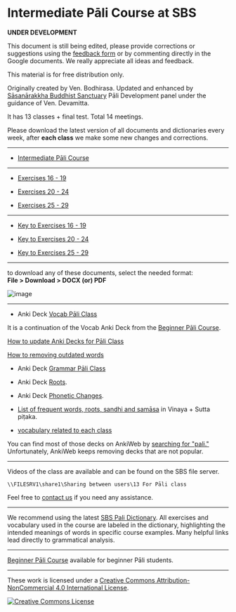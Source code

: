 # **Intermediate Pāli Course at SBS**

**UNDER DEVELOPMENT**

This document is still being edited, please provide corrections or suggestions using the [feedback form](https://docs.google.com/forms/d/1Z8Jjt0-E0HNX7ygABIzAcrChG23M3IOyoZGQ-EDRzXY/) or by commenting directly in the Google documents. We really appreciate all ideas and feedback.

This material is for free distribution only.

Originally created by Ven. Bodhirasa. Updated and enhanced by [Sāsanārakkha Buddhist Sanctuary](http://sasanarakkha.org/) Pāli Development panel under the guidance of Ven. Devamitta.

It has 13 classes + final test. Total 14 meetings.

Please download the latest version of all documents and dictionaries every week, after **each class** we make some new changes and corrections.

----

- [Intermediate Pāli Course](https://docs.google.com/document/d/1K9UEl91eisxDjutTya-8bP8K4VcC1TD2cS6JEz4JAUE/)

----

- [Exercises 16 - 19](https://docs.google.com/document/d/1fWI28PgTLUVqGn-c0jnAFp_9-6cYg9M4AwmjmmRJrfw/)

- [Exercises 20 - 24](https://docs.google.com/document/d/1tzD2ZO4NdgrVjsGBAX-sb9LdEnmkAhI9LuJvyi25vVg/)

- [Exercises 25 - 29](https://docs.google.com/document/d/1H1UX8RvHcE1AViRgRz_PDo4PtwoED28vyh2zuZKgjNE/)

----

- [Key to Exercises 16 - 19](https://docs.google.com/document/d/10k828FOENjhbYtu7EAD3xuuAX4EOSSmhciIXmAbP2qw/)

- [Key to Exercises 20 - 24](https://docs.google.com/document/d/1RK3BFVPlRoJZMvCOYGvU3fUW0EdLbPrtztjQACxbybA/)

- [Key to Exercises 25 - 29](https://docs.google.com/document/d/1afXpWDCOCeS9WlbmjaMFDhonlCdbV5PHh-kJoE5WKig/)

----

to download any of these documents, select the needed format:  
**File > Download > DOCX (or) PDF**

![image](https://user-images.githubusercontent.com/39419221/206903113-5a91e01f-a534-499d-9265-a81af855d66f.png)


----

- Anki Deck [Vocab Pāli Class](https://github.com/sasanarakkha/study-tools/releases/latest/download/vocab-pali-class.apkg)

It is a continuation of the Vocab Anki Deck from the [Beginner Pāli Course](https://sasanarakkha.github.io/study-tools/pali-class/pali-class.html).

[How to update Anki Decks for Pāli Class](https://sasanarakkha.github.io/study-tools/pali-class/update-anki-class.html)

[How to removing outdated words](https://sasanarakkha.github.io/study-tools/anki-decks/test.html)

- Anki Deck [Grammar Pāli Class](https://github.com/sasanarakkha/study-tools/releases/latest/download/grammar-pali-class.apkg)

- Anki Deck [Roots](https://github.com/sasanarakkha/study-tools/releases/latest/download/roots-pali-class.apkg).

- Anki Deck [Phonetic Changes](https://github.com/sasanarakkha/study-tools/releases/latest/download/phonetic-pali-class.apkg).

- [List of frequent words, roots, sandhi and samāsa](https://docs.google.com/spreadsheets/d/1KB_g--0MEPbgS6Vrbz2y6nR2YLgh2mnfsPHxg64T_YQ/) in Vinaya + Sutta piṭaka.

- [vocabulary related to each class](https://sasanarakkha.github.io/study-tools/pali-class/vocab/index-vocab.html) 

You can find most of those decks on AnkiWeb by [searching for "pali."](https://ankiweb.net/shared/decks?search=pali) Unfortunately, AnkiWeb keeps removing decks that are not popular.

----

Videos of the class are available and can be found on the SBS file server.

`\\FILESRV1\share1\Sharing between users\13 For Pāli class`

Feel free to [contact us](mailto:studytools@sasanarakkha.org) if you need any assistance.

----

We recommend using the latest [SBS Pali Dictionary](https://sasanarakkha.github.io/study-tools/dict/sbs-pali-dictionary.html). All exercises and vocabulary used in the course are labeled in the dictionary, highlighting the intended meanings of words in specific course examples. Many helpful links lead directly to grammatical analysis.

----

[Beginner Pāli Course](https://sasanarakkha.github.io/study-tools/pali-class/pali-class.html) available for beginner Pāli students.

----

These work is licensed under a [Creative Commons Attribution-NonCommercial 4.0 International License](http://creativecommons.org/licenses/by-nc/4.0/).

<a rel="license" href="http://creativecommons.org/licenses/by-nc/4.0/"><img alt="Creative Commons License" style="border-width:0" src="https://i.creativecommons.org/l/by-nc/4.0/88x31.png" /></a><br />